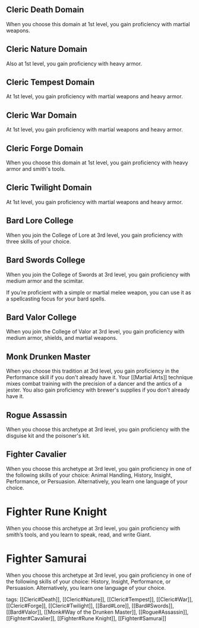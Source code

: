 ## Cleric Death Domain

When you choose this domain at 1st level, you gain proficiency with martial weapons.

## Cleric Nature Domain
Also at 1st level, you gain proficiency with heavy armor.

## Cleric Tempest Domain

At 1st level, you gain proficiency with martial weapons and heavy armor.

## Cleric War Domain

At 1st level, you gain proficiency with martial weapons and heavy armor.

## Cleric Forge Domain

When you choose this domain at 1st level, you gain proficiency with heavy armor and smith's tools.

## Cleric Twilight Domain

At 1st level, you gain proficiency with martial weapons and heavy armor.

## Bard Lore College

When you join the College of Lore at 3rd level, you gain proficiency with three skills of your choice.

## Bard Swords College

When you join the College of Swords at 3rd level, you gain proficiency with medium armor and the scimitar.

If you’re proficient with a simple or martial melee weapon, you can use it as a spellcasting focus for your bard spells.

## Bard Valor College

When you join the College of Valor at 3rd level, you gain proficiency with medium armor, shields, and martial weapons.

## Monk Drunken Master

When you choose this tradition at 3rd level, you gain proficiency in the Performance skill if you don't already have it. Your [[Martial Arts]] technique mixes combat training with the precision of a dancer and the antics of a jester. You also gain proficiency with brewer's supplies if you don't already have it.

## Rogue Assassin

When you choose this archetype at 3rd level, you gain proficiency with the disguise kit and the poisoner's kit.

## Fighter Cavalier

When you choose this archetype at 3rd level, you gain proficiency in one of the following skills of your choice: Animal Handling, History, Insight, Performance, or Persuasion. Alternatively, you learn one language of your choice.

# Fighter Rune Knight

When you choose this archetype at 3rd level, you gain proficiency with smith’s tools, and you learn to speak, read, and write Giant.

# Fighter Samurai

When you choose this archetype at 3rd level, you gain proficiency in one of the following skills of your choice: History, Insight, Performance, or Persuasion. Alternatively, you learn one language of your choice.

tags: [[Cleric#Death]], [[Cleric#Nature]], [[Cleric#Tempest]], [[Cleric#War]], [[Cleric#Forge]], [[Cleric#Twilight]], [[Bard#Lore]], [[Bard#Swords]], [[Bard#Valor]], [[Monk#Way of the Drunken Master]], [[Rogue#Assassin]], [[Fighter#Cavalier]], [[Fighter#Rune Knight]], [[Fighter#Samurai]]